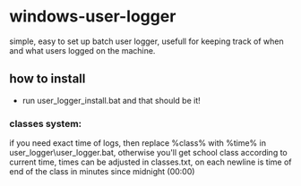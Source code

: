 # windows-user-logger
simple, easy to set up batch user logger, usefull for keeping track of when and what users logged on the machine.
## how to install
- run user_logger_install.bat and that should be it!
### classes system:
  if you need exact time of logs, then replace %class% with %time% in user_logger\user_logger.bat, otherwise you'll get school class according to current time, times can be adjusted in classes.txt, on each newline is time of end of the class in minutes since midnight (00:00)
